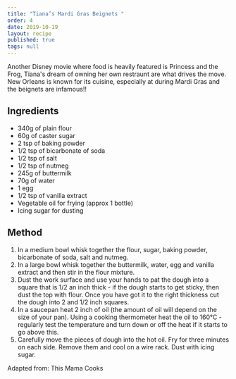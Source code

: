 ```yaml
---
title: "Tiana’s Mardi Gras Beignets "
order: 4
date: 2019-10-19
layout: recipe
published: true
tags: null
---
```

Another Disney movie where food is heavily featured is Princess and the Frog, Tiana's dream of owning her own restraunt are what drives the move. New Orleans is known for its cuisine, especially at during Mardi Gras and the beignets are infamous!!

## Ingredients

* 340g of plain flour
* 60g of caster sugar
* 2 tsp of baking powder 
* 1/2 tsp of bicarbonate of soda
* 1/2 tsp of salt
* 1/2 tsp of nutmeg
* 245g of buttermilk 
* 70g of water
* 1 egg
* 1/2 tsp of vanilla extract
* Vegetable oil for frying (approx 1 bottle)
* Icing sugar for dusting 

## Method

1. In a medium bowl whisk together the flour, sugar, baking powder, bicarbonate of soda, salt and nutmeg. 
2. In a large bowl whisk together the buttermilk, water, egg and vanilla extract and then stir in the flour mixture.
3. Dust the work surface and use your hands to pat the dough into a square that is 1/2 an inch thick - if the dough starts to get sticky, then dust the top with flour. Once you have got it to the right thickness cut the dough into 2 and 1/2 inch squares.
4. In a saucepan heat 2 inch of oil (the amount of oil will depend on the size of your pan). Using a cooking thermometer heat the oil to 160°C - regularly test the temperature and turn down or off the heat if it starts to go above this.
5. Carefully move the pieces of dough into the hot oil. Fry for three minutes on each side. Remove them and cool on a wire rack. Dust with icing sugar. 

Adapted from: This Mama Cooks